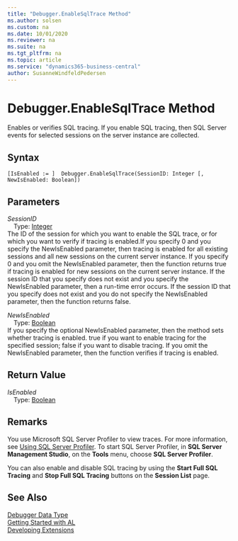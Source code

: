 ```yaml
---
title: "Debugger.EnableSqlTrace Method"
ms.author: solsen
ms.custom: na
ms.date: 10/01/2020
ms.reviewer: na
ms.suite: na
ms.tgt_pltfrm: na
ms.topic: article
ms.service: "dynamics365-business-central"
author: SusanneWindfeldPedersen
---
```

[//]: # (START>DO_NOT_EDIT)
[//]: # (IMPORTANT:Do not edit any of the content between here and the END>DO_NOT_EDIT.)
[//]: # (Any modifications should be made in the .xml files in the ModernDev repo.)
# Debugger.EnableSqlTrace Method
Enables or verifies SQL tracing. If you enable SQL tracing, then SQL Server events for selected sessions on the server instance are collected.


## Syntax
```
[IsEnabled := ]  Debugger.EnableSqlTrace(SessionID: Integer [, NewIsEnabled: Boolean])
```
## Parameters
*SessionID*  
&emsp;Type: [Integer](../integer/integer-data-type.md)  
The ID of the session for which you want to enable the SQL trace, or for which you want to verify if tracing is enabled.If you specify 0 and you specify the NewIsEnabled parameter, then tracing is enabled for all existing sessions and all new sessions on the current server instance. If you specify 0 and you omit the NewIsEnabled parameter, then the function returns true if tracing is enabled for new sessions on the current server instance. If the session ID that you specify does not exist and you specify the NewIsEnabled parameter, then a run-time error occurs. If the session ID that you specify does not exist and you do not specify the NewIsEnabled parameter, then the function returns false.
        
*NewIsEnabled*  
&emsp;Type: [Boolean](../boolean/boolean-data-type.md)  
If you specify the optional NewIsEnabled parameter, then the method sets whether tracing is enabled. true if you want to enable tracing for the specified session; false if you want to disable tracing. If you omit the NewIsEnabled parameter, then the function verifies if tracing is enabled.
        


## Return Value
*IsEnabled*  
&emsp;Type: [Boolean](../boolean/boolean-data-type.md)  
  


[//]: # (IMPORTANT: END>DO_NOT_EDIT)

## Remarks  
You use Microsoft SQL Server Profiler to view traces. For more information, see [Using SQL Server Profiler](https://go.microsoft.com/fwlink/?LinkId=257789). To start SQL Server Profiler, in **SQL Server Management Studio**, on the **Tools** menu, choose **SQL Server Profiler**.  
  
You can also enable and disable SQL tracing by using the **Start Full SQL Tracing** and **Stop Full SQL Tracing** buttons on the **Session List** page.  

## See Also
[Debugger Data Type](debugger-data-type.md)  
[Getting Started with AL](../../devenv-get-started.md)  
[Developing Extensions](../../devenv-dev-overview.md)